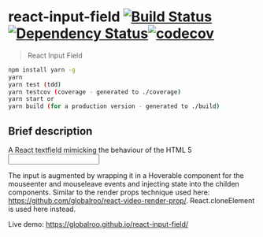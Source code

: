 # react-input-field [![Build Status](https://travis-ci.org/globalroo/react-input-field.svg?branch=master)](https://travis-ci.org/globalroo/react-input-field)[![Dependency Status](https://dependencyci.com/github/globalroo/react-input-field/badge)](https://dependencyci.com/github/globalroo/react-input-field)[![codecov](https://codecov.io/gh/globalroo/react-input-field/branch/master/graph/badge.svg)](https://codecov.io/gh/globalroo/react-input-field)

> React Input Field

```sh
npm install yarn -g
yarn
yarn test (tdd)
yarn testcov (coverage - generated to ./coverage)
yarn start or
yarn build (for a production version - generated to ./build)
```
## Brief description

A React textfield mimicking the behaviour of the HTML 5 <input type="search" />

The input is augmented by wrapping it in a Hoverable component for the mouseenter and mouseleave events and injecting state into the childen components. Similar to the render props technique used here: https://github.com/globalroo/react-video-render-prop/. React.cloneElement is used here instead.

Live demo: https://globalroo.github.io/react-input-field/
